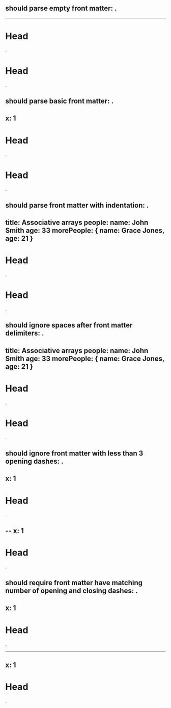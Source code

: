 
should parse empty front matter:
.
---
---
# Head
.
<h1>Head</h1>
.


should parse basic front matter:
.
---
x: 1
---
# Head
.
<h1>Head</h1>
.

should parse front matter with indentation:
.
---
title: Associative arrays
people:
    name: John Smith
    age: 33
morePeople: { name: Grace Jones, age: 21 }
---
# Head
.
<h1>Head</h1>
.

should ignore spaces after front matter delimiters:
.
---
title: Associative arrays
people:
    name: John Smith
    age: 33
morePeople: { name: Grace Jones, age: 21 }
---
# Head
.
<h1>Head</h1>
.

should ignore front matter with less than 3 opening dashes:
.
--
x: 1
--
# Head
.
<h2>--
x: 1</h2>
<h1>Head</h1>
.

should require front matter have matching number of opening and closing dashes:
.
----
x: 1
---
# Head
.
<hr />
<h2>x: 1</h2>
<h1>Head</h1>
.
